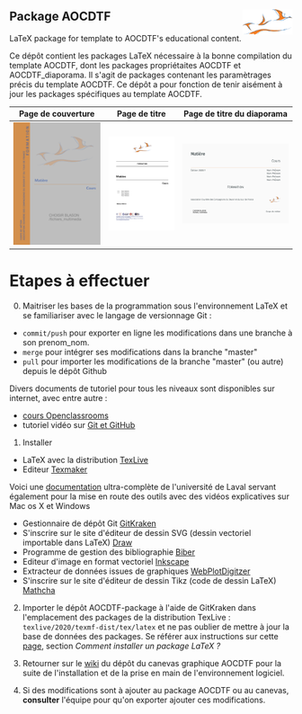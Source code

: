 ## Package AOCDTF <img src="fichiers_github/logo_compagnons.png" align="right" height="45"/>

LaTeX package for template to AOCDTF's educational content.

Ce dépôt contient les packages LaTeX nécessaire à la bonne compilation du template AOCDTF, dont les packages propriétaites AOCDTF et AOCDTF_diaporama. Il s'agit de packages contenant les paramètrages précis du template AOCDTF. Ce dépôt a pour fonction de tenir aisément à jour les packages spécifiques au template AOCDTF.

| Page de couverture  | Page de titre | Page de titre du diaporama |
| :------------------: | :------------------: | :------------------: |
| ![Page de couverture](fichiers_github/AOCDTF_page_couverture.png) | ![Page de titre](fichiers_github/AOCDTF_page_titre.png) |![Page de titre du diaporama](fichiers_github/AOCDTF_diaporama_page_titre.png) |

# Etapes à effectuer

0. Maitriser les bases de la programmation sous l'environnement LaTeX et se familiariser avec le langage de versionnage Git :
- `commit/push` pour exporter en ligne les modifications dans une branche à son prenom_nom.
- `merge` pour intégrer ses modifications dans la branche "master"
- `pull` pour importer les modifications de la branche "master" (ou autre) depuis le dépôt Github

Divers documents de tutoriel pour tous les niveaux sont disponibles sur internet, avec entre autre : 
- [cours Openclassrooms](https://openclassrooms.com/fr/courses/5641721-utilisez-git-et-github-pour-vos-projets-de-developpement)
- tutoriel vidéo sur [Git et GitHub](https://www.youtube.com/watch?v=hPfgekYUKgk)
    
1. Installer 
 - LaTeX avec la distribution [TexLive](https://www.tug.org/texlive/)
 - Editeur [Texmaker](https://www.xm1math.net/texmaker/index_fr.html)

Voici une [documentation](https://vigou3.github.io/formation-latex-ul/) ultra-complète de l'université de Laval servant également pour la mise en route des outils avec des vidéos explicatives sur Mac os X et Windows
 
 - Gestionnaire de dépôt Git [GitKraken](https://www.gitkraken.com)
 - S'inscrire sur le site d'éditeur de dessin SVG (dessin vectoriel importable dans LaTeX) [Draw](https://www.draw.io)
 - Programme de gestion des bibliographie [Biber](http://biblatex-biber.sourceforge.net)
 - Editeur d'image en format vectoriel [Inkscape](https://inkscape.org/fr/)
 - Extracteur de données issues de graphiques [WebPlotDigitzer](https://automeris.io/WebPlotDigitizer/)
 - S'inscrire sur le site d'éditeur de dessin Tikz (code de dessin LaTeX) [Mathcha](https://www.mathcha.io/editor)

2. Importer le dépôt AOCDTF-package à l'aide de GitKraken dans l'emplacement des packages de la distribution TexLive :
`texlive/2020/texmf-dist/tex/latex` et ne pas oublier de mettre à jour la base de données des packages. Se référer aux instructions sur cette [page](https://latex.developpez.com/faq/?page=LaTeX-avance#Comment-installer-un-package-LaTeX), section _Comment installer un package LaTeX ?_ 

3. Retourner sur le [wiki](https://github.com/aocdtf-mta/AOCDTF-template/wiki) du dépôt du canevas graphique AOCDTF pour la suite de l'installation et de la prise en main de l'environnement logiciel.

4. Si des modifications sont à ajouter au package AOCDTF ou au canevas, **consulter** l'équipe pour qu'on exporter ajouter ces modifications.
